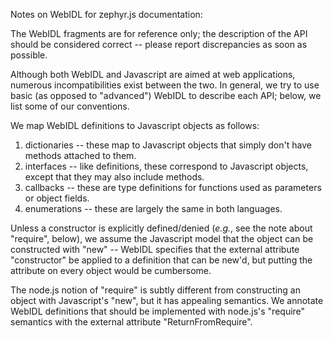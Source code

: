 Notes on WebIDL for zephyr.js documentation:

The WebIDL fragments are for reference only; the description of the
API should be considered correct -- please report discrepancies as
soon as possible.

Although both WebIDL and Javascript are aimed at web applications,
numerous incompatibilities exist between the two.  In general, we try
to use basic (as opposed to "advanced") WebIDL to describe each
API; below, we list some of our conventions.

We map WebIDL definitions to Javascript objects as follows:

1. dictionaries -- these map to Javascript objects that simply don't
   have methods attached to them.
2. interfaces -- like definitions, these correspond to Javascript
   objects, except that they may also include methods.
3. callbacks -- these are type definitions for functions used as
   parameters or object fields.
4. enumerations -- these are largely the same in both languages.

Unless a constructor is explicitly defined/denied (*e.g.*, see the
note about "require", below), we assume the Javascript model that the
object can be constructed with "new" -- WebIDL specifies that the
external attribute "constructor" be applied to a definition that can
be new'd, but putting the attribute on every object would be
cumbersome.

The node.js notion of "require" is subtly different from constructing
an object with Javascript's "new", but it has appealing semantics.  We
annotate WebIDL definitions that should be implemented with node.js's
"require" semantics with the external attribute "ReturnFromRequire".

